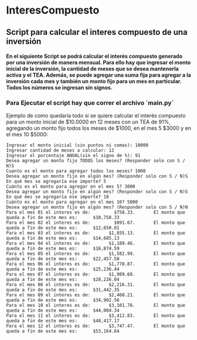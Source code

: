 # InteresCompuesto

## Script para calcular el interes compuesto de una inversión

#### En el siguiente Script se podrá calcular el interés compuesto generado por una inversión de manera mensual. Para ello hay que ingresar el monto inicial de la inversión, la cantidad de meses que se desea mantenerla activa y el TEA. Además, se puede agregar una suma fija para agregar a la inversión cada mes y también un monto fijo para un mes en particular. Todos los números se ingresan sin signos. 

### Para Ejecutar el script hay que correr el archivo ´main.py´
Ejemplo de como quedaría todo si se quiere calcular el interés compuesto para un monto inicial de $10.0000 en 12 meses con un TEA de 91%, agregando un monto fijo todos los meses de $1000, en el mes 5 $3000 y en el mes 10 $5000:

```
Ingresar el monto inicial (sin puntos ni comas): 10000
Ingresar cantidad de meses a calcular: 12
Ingresar el porcentaje ANUAL(sin el signo de %): 91
Desea agregar un monto fijo TODOS los meses? (Responder solo con S / N)S
Cuanto es el monto para agregar todos los meses? 1000
Desea agregar un monto fijo en algún mes? (Responder solo con S / N)S
En qué mes se agregaría ese importe? 5
Cuánto es el monto para agregar en el mes 5? 3000
Desea agregar un monto fijo en algún mes? (Responder solo con S / N)S
En qué mes se agregaría ese importe? 10
Cuánto es el monto para agregar en el mes 10? 5000
Desea agregar un monto fijo en algún mes? (Responder solo con S / N)N
Para el mes 01 el interes es de:         $758.33.       El monto que queda a fin de este mes es:      $10,758.33
Para el mes 02 el interes es de:         $891.67.       El monto que queda a fin de este mes es:      $12,650.01
Para el mes 03 el interes es de:       $1,035.13.       El monto que queda a fin de este mes es:      $14,685.13
Para el mes 04 el interes es de:       $1,189.46.       El monto que queda a fin de este mes es:      $16,874.59
Para el mes 05 el interes es de:       $1,582.99.       El monto que queda a fin de este mes es:      $22,457.58
Para el mes 06 el interes es de:       $1,778.87.       El monto que queda a fin de este mes es:      $25,236.44
Para el mes 07 el interes es de:       $1,989.60.       El monto que queda a fin de este mes es:      $28,226.04
Para el mes 08 el interes es de:       $2,216.31.       El monto que queda a fin de este mes es:      $31,442.35
Para el mes 09 el interes es de:       $2,460.21.       El monto que queda a fin de este mes es:      $34,902.56
Para el mes 10 el interes es de:       $3,101.78.       El monto que queda a fin de este mes es:      $44,004.34
Para el mes 11 el interes es de:       $3,412.83.       El monto que queda a fin de este mes es:      $48,417.17
Para el mes 12 el interes es de:       $3,747.47.       El monto que queda a fin de este mes es:      $53,164.64
```
